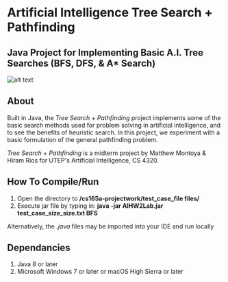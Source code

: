 # Artificial Intelligence Tree Search + Pathfinding
## Java Project for Implementing Basic A.I. Tree Searches (BFS, DFS, & A* Search)
![alt text](https://raw.githubusercontent.com/gigamatt/ai-tree-searches/img/readme_image.png)

## About
Built in Java, the _Tree Search + Pathfinding_ project implements some of the basic search methods used for problem solving in artificial intelligence, and to see the benefits of heuristic search. In this project, we experiment with a basic formulation of the general pathfinding problem. 

_Tree Search + Pathfinding_ is a midterm project by Matthew Montoya & Hiram Rios for UTEP's Artificial Intelligence, CS 4320.

## How To Compile/Run
1. Open the directory to **/cs165a-projectwork/test_case_file files/**
2. Execute jar file by typing in: **java -jar AIHW2Lab.jar test_case_size_size.txt BFS**

Alternatively, the _.java_ files may be imported into your IDE and run locally

## Dependancies
1. Java 8 or later
2. Microsoft Windows 7 or later or macOS High Sierra or later
